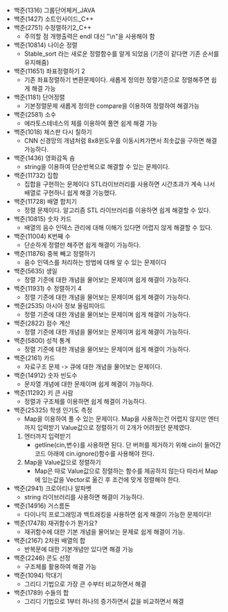 - 백준(1316) 그룹단어체커\_JAVA
- 백준(1427) 소트인사이드\_C++
- 백준(2751) 수정렬하기2_C++
  - 주의할 점 개행출력은 endl 대신 "\n"을 사용해야 함
- 백준(10814) 나이순 정렬
  - Stable_sort 라는 새로운 정렬함수를 알게 되었음 (기준이 같다면 기존 순서를 유지해줌)
- 백준(11651) 좌표정렬하기 2
  - 기존 좌표정렬하기 변환문제이다. 새롭게 정의한 정렬기준으로 정렬해주면 쉽게 해결 가능
- 백준(1181) 단어정렬
  - 기본정렬문제 새롭게 정의한 compare을 이용하여 정렬하여 해결가능
- 백준(2581) 소수
  - 에라토스테네스의 체를 이용하여 풀면 쉽게 해결 가능
- 백준(1018) 체스판 다시 칠하기
  - CNN 신경망의 개념처럼 8x8윈도우를 이동시켜가면서 최솟값을 구하면 해결가능하다.
- 백준(1436) 영화감독 숌
  - string을 이용하여 단순반복으로 해결할 수 있는 문제이다.
- 백준(11732) 집합
  - 집합을 구현하는 문제이다 STL라이브러리를 사용하면 시간초과가 계속 나서 배열로 구현하니 쉽게 해결 가능했다.
- 백준(11728) 배열 합치기
  - 정렬 문제이다. 알고리즘 STL 라이브러리를 이용하면 쉽게 해결할 수 있다.
- 백준(10815) 숫자 카드
  - 배열의 음수 인덱스 관리에 대해 이해가 있다면 어렵지 않게 해결할 수 있다.
- 백준(11004) K번째 수
  - 단순하게 정렬만 해주면 쉽게 해결이 가능하다.
- 백준(11876) 중복 빼고 정렬하기
  - 음수 인덱스를 처리하는 방법에 대해 알 수 있는 문제이다 
- 백준(5635) 생일
  - 정렬 기준에 대한 개념을 물어보는 문제이며 쉽게 해결이 가능하다.
- 백준(11931) 수 정렬하기 4
  - 정렬 기준에 대한 개념을 물어보는 문제이며 쉽게 해결이 가능하다.
- 백준(2535) 아시아 정보 올림피아드
  - 정렬 기준에 대한 개념을 물어보는 문제이며 쉽게 해결이 가능하다.
- 백준(2822) 점수 계산
  - 정렬 기준에 대한 개념을 물어보는 문제이며 쉽게 해결이 가능하다. 
- 백준(5800) 성적 통계
  - 정렬 기준에 대한 개념을 물어보는 문제이며 쉽게 해결이 가능하다. 
- 백준(2161) 카드
  - 자료구조 문제 -> 큐에 대한 개념을 물어보는 문제이다.
- 백준(14912) 숫자 빈도수
  - 문자열 개념에 대한 문제이며 쉽게 해결이 가능하다.
- 백준(11292) 키 큰 사람
  - 정렬과 구조체를 이용하면 쉽게 해결이 가능하다.
- 백준(25325) 학생 인기도 측정
  - Map을 이용하여 풀 수 있는 문제이다. 
  Map을 사용하는건 어렵지 않지만 엔터까지 입력받기 Value값으로 정렬하기 이 2개가 어려웠던 문제였다.
  1. 엔터까지 입력받기
      - getline(cin,변수)를 사용하면 된다. 단 버퍼를 제거하기 위해 cin이 들어간 코드 아래에 cin.ignore()함수를 사용해야 한다.
  2. Map을 Value값으로 정렬하기
      - Map은 따로 Value값으로 정렬하는 함수를 제공하지 않는다 따라서 Map에 있는값을 Vector로 옮긴 후 조건에 맞게 정렬해야 한다.
- 백준(2941) 크로아티나 알파벳
  - string 라이브러리를 사용하면 해결이 가능하다.
- 백준(14916) 거스름돈
  - 다이나믹 프로그래밍과 백트래킹을 사용하면 쉽게 해결이 가능한 문제이다!
- 백준(17478) 재귀함수가 뭔가요?
  - 재귀함수에 대한 기본 개념을 물어보는 문제로 쉽게 해결이 가능.
- 백준(2167) 2차원 배열의 합
  - 반복문에 대한 기본개념만 있다면 해결 가능
- 백준(2246) 콘도 선정
  - 구조체를 활용하여 해결 가능
- 백준(1094) 막대기
  - 그리디 기법으로 가장 큰 수부터 비교하면서 해결
- 백준(1789) 수들의 합
  - 그리디 기법으로 1부터 하나의 증가하면서 값을 비교하면서 해결